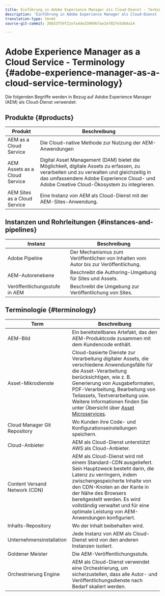 ```yaml
---
title: Einführung in Adobe Experience Manager als Cloud-Dienst - Terminologie
description: 'Einführung in Adobe Experience Manager als Cloud-Dienst - Terminologie. '
translation-type: tm+mt
source-git-commit: 26833f59f21efa4de33969b7ae2e782fe5db8a14

---
```



# Adobe Experience Manager as a Cloud Service - Terminology {#adobe-experience-manager-as-a-cloud-service-terminology}

Die folgenden Begriffe werden in Bezug auf Adobe Experience Manager (AEM) als Cloud-Dienst verwendet:

## Produkte {#products}

| Produkt | Beschreibung |
|---|---|
| AEM as a Cloud Service | Die Cloud-native Methode zur Nutzung der AEM-Anwendungen |
| AEM Assets as a Cloud Service | Digital Asset Management (DAM) bietet die Möglichkeit, digitale Assets zu erfassen, zu verarbeiten und zu verwalten und gleichzeitig in das umfassendere Adobe Experience Cloud- und Adobe Creative Cloud-Ökosystem zu integrieren. |
| AEM Sites as a Cloud Service | Eine Instanz von AEM als Cloud-Dienst mit der AEM-Sites-Anwendung. |

## Instanzen und Rohrleitungen {#instances-and-pipelines}

| Instanz | Beschreibung |
|---|---|
| Adobe Pipeline | Der Mechanismus zum Veröffentlichen von Inhalten vom Autor bis zur Veröffentlichung. |
| AEM-Autorenebene | Beschreibt die Authoring-Umgebung für Sites und Assets. |
| Veröffentlichungsstufe in AEM | Beschreibt die Umgebung zur Veröffentlichung von Sites. |


<!-- This section of the table must be alphabetic -->

## Terminologie {#terminology}

| Term | Beschreibung |
|---|---|
| AEM-Bild | Ein bereitstellbares Artefakt, das den AEM-Produktcode zusammen mit dem Kundencode enthält. |
| Asset-Mikrodienste | Cloud-basierte Dienste zur Verarbeitung digitaler Assets, die verschiedene Anwendungsfälle für die Asset-Verarbeitung berücksichtigen, wie z. B. Generierung von Ausgabeformaten, PDF-Verarbeitung, Bearbeitung von Teilassets, Textverarbeitung usw. Weitere Informationen finden Sie unter Übersicht über [Asset Microservices](/help/assets/asset-microservices-overview.md). |
| Cloud Manager Git Repository | Wo Kunden ihre Code- und Konfigurationseinstellungen speichern. |
| Cloud-Anbieter | AEM als Cloud-Dienst unterstützt AWS als Cloud-Anbieter. |
| Content Versand Network (CDN) | AEM als Cloud-Dienst wird mit einem Standard-CDN ausgeliefert. Sein Hauptzweck besteht darin, die Latenz zu verringern, indem zwischengespeicherte Inhalte von den CDN-Knoten an der Kante in der Nähe des Browsers bereitgestellt werden. Es wird vollständig verwaltet und für eine optimale Leistung von AEM-Anwendungen konfiguriert. |
| Inhalts-Repository | Wo der Inhalt beibehalten wird. |
| Unternehmensinstallation | Jede Instanz von AEM als Cloud-Dienst wird von den anderen Instanzen isoliert. |
| Goldener Meister | Die AEM-Veröffentlichungsstufe. |
| Orchestrierung Engine | AEM als Cloud-Dienst verwendet eine Orchestrierung, um sicherzustellen, dass alle Autor- und Veröffentlichungsdienste nach Bedarf skaliert werden. |
